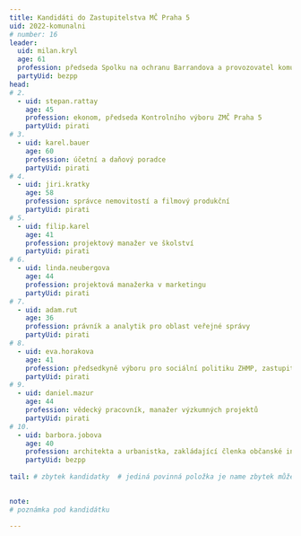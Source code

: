 ```yaml
---
title: Kandidáti do Zastupitelstva MČ Praha 5
uid: 2022-komunalni
# number: 16
leader:
  uid: milan.kryl
  age: 61
  profession: předseda Spolku na ochranu Barrandova a provozovatel komunitního webu www.Barrandov.org
  partyUid: bezpp
head:
# 2.
  - uid: stepan.rattay
    age: 45
    profession: ekonom, předseda Kontrolního výboru ZMČ Praha 5
    partyUid: pirati
# 3.
  - uid: karel.bauer
    age: 60
    profession: účetní a daňový poradce
    partyUid: pirati
# 4.
  - uid: jiri.kratky
    age: 58
    profession: správce nemovitostí a filmový produkční
    partyUid: pirati
# 5.
  - uid: filip.karel
    age: 41
    profession: projektový manažer ve školství
    partyUid: pirati
# 6.
  - uid: linda.neubergova
    age: 44
    profession: projektová manažerka v marketingu
    partyUid: pirati
# 7.
  - uid: adam.rut
    age: 36
    profession: právník a analytik pro oblast veřejné správy
    partyUid: pirati
# 8.
  - uid: eva.horakova
    age: 41
    profession: předsedkyně výboru pro sociální politiku ZHMP, zastupitelka hlavního města Prahy
    partyUid: pirati
# 9.
  - uid: daniel.mazur
    age: 44
    profession: vědecký pracovník, manažer výzkumných projektů
    partyUid: pirati
# 10.
  - uid: barbora.jobova
    age: 40
    profession: architekta a urbanistka, zakládající členka občanské iniciativy Košířská Cibulačka
    partyUid: bezpp
    
tail: # zbytek kandidatky  # jediná povinná položka je name zbytek můžete vynechat  # věk se uvádí k poslednímu dni voleb

    
note: 
# poznámka pod kandidátku

---
```

